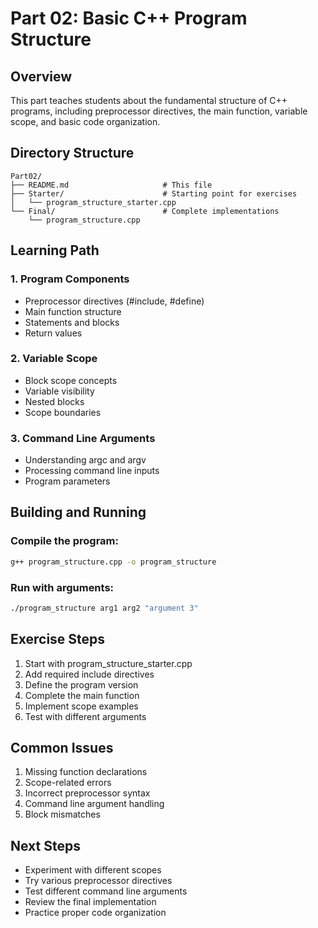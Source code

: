 # Part 02: Basic C++ Program Structure

## Overview
This part teaches students about the fundamental structure of C++ programs, including preprocessor directives, the main function, variable scope, and basic code organization.

## Directory Structure
```
Part02/
├── README.md                     # This file
├── Starter/                      # Starting point for exercises
│   └── program_structure_starter.cpp
└── Final/                        # Complete implementations
    └── program_structure.cpp
```

## Learning Path

### 1. Program Components
- Preprocessor directives (#include, #define)
- Main function structure
- Statements and blocks
- Return values

### 2. Variable Scope
- Block scope concepts
- Variable visibility
- Nested blocks
- Scope boundaries

### 3. Command Line Arguments
- Understanding argc and argv
- Processing command line inputs
- Program parameters

## Building and Running

### Compile the program:
```bash
g++ program_structure.cpp -o program_structure
```

### Run with arguments:
```bash
./program_structure arg1 arg2 "argument 3"
```

## Exercise Steps
1. Start with program_structure_starter.cpp
2. Add required include directives
3. Define the program version
4. Complete the main function
5. Implement scope examples
6. Test with different arguments

## Common Issues
1. Missing function declarations
2. Scope-related errors
3. Incorrect preprocessor syntax
4. Command line argument handling
5. Block mismatches

## Next Steps
- Experiment with different scopes
- Try various preprocessor directives
- Test different command line arguments
- Review the final implementation
- Practice proper code organization
